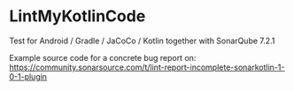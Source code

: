 # LintMyKotlinCode
Test for Android / Gradle / JaCoCo / Kotlin together with SonarQube 7.2.1

Example source code for a concrete bug report on:
https://community.sonarsource.com/t/lint-report-incomplete-sonarkotlin-1-0-1-plugin
